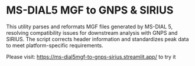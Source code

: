 # MS-DIAL5 MGF to GNPS & SIRIUS
This utility parses and reformats MGF files generated by MS-DIAL 5, resolving compatibility issues for downstream analysis with GNPS and SIRIUS. The script corrects header information and standardizes peak data to meet platform-specific requirements.

Please visit: https://ms-dial5mgf-to-gnps-sirius.streamlit.app/ to try it

